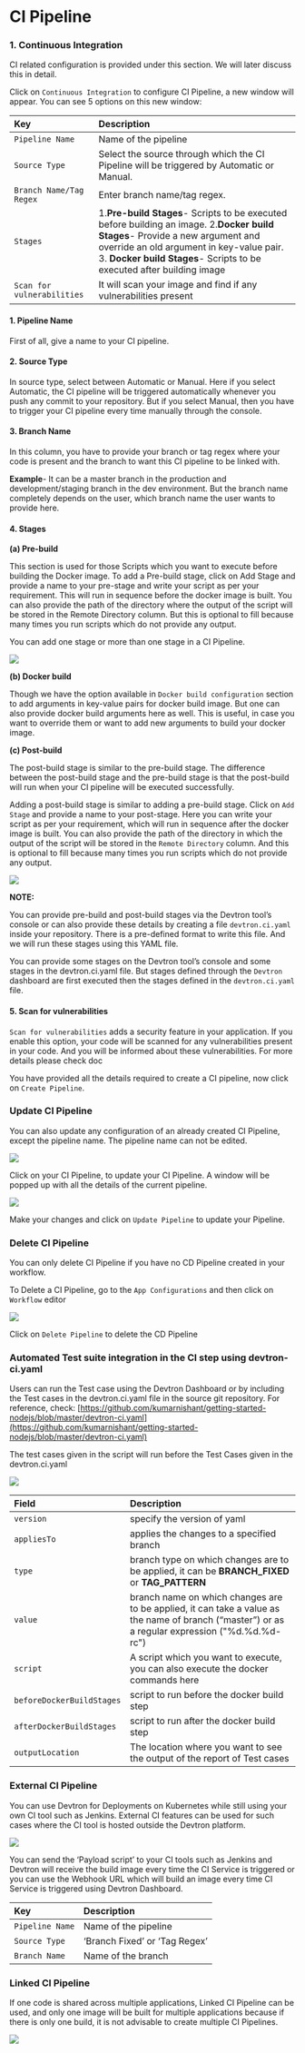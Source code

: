 # CI Pipeline

### 1. Continuous Integration

CI related configuration is provided under this section. We will later discuss this in detail.

Click on `Continuous Integration` to configure CI Pipeline, a new window will appear. You can see 5 options on this new window:

| Key | Description |
| :--- | :--- |
| `Pipeline Name` | Name of the pipeline |
| `Source Type` | Select the source through which the CI Pipeline will be triggered by Automatic or Manual. |
| `Branch Name/Tag Regex` | Enter branch name/tag regex. |
| `Stages` | 1.**Pre-build Stages**- Scripts to be executed before building an image.   2.**Docker build Stages**- Provide a new argument and override an old argument in key-value pair.   3. **Docker build Stages**- Scripts to be executed after building image |
| `Scan for vulnerabilities` | It will scan your image and find if any vulnerabilities present |

#### 1. Pipeline Name

First of all, give a name to your CI pipeline.

#### 2. Source Type

In source type, select between Automatic or Manual. Here if you select Automatic, the CI pipeline will be triggered automatically whenever you push any commit to your repository. But if you select Manual, then you have to trigger your CI pipeline every time manually through the console.

#### 3. Branch Name

In this column, you have to provide your branch or tag regex where your code is present and the branch to want this CI pipeline to be linked with.

**Example**- It can be a master branch in the production and development/staging branch in the dev environment. But the branch name completely depends on the user, which branch name the user wants to provide here.

#### 4. Stages

**\(a\) Pre-build**

This section is used for those Scripts which you want to execute before building the Docker image. To add a Pre-build stage, click on Add Stage and provide a name to your pre-stage and write your script as per your requirement. This will run in sequence before the docker image is built. You can also provide the path of the directory where the output of the script will be stored in the Remote Directory column. But this is optional to fill because many times you run scripts which do not provide any output.

You can add one stage or more than one stage in a CI Pipeline.

![](../../.gitbook/assets/pre_build.jpg)

**\(b\) Docker build**

Though we have the option available in `Docker build configuration` section to add arguments in key-value pairs for docker build image. But one can also provide docker build arguments here as well. This is useful, in case you want to override them or want to add new arguments to build your docker image.

**\(c\) Post-build**

The post-build stage is similar to the pre-build stage. The difference between the post-build stage and the pre-build stage is that the post-build will run when your CI pipeline will be executed successfully.

Adding a post-build stage is similar to adding a pre-build stage. Click on `Add Stage` and provide a name to your post-stage. Here you can write your script as per your requirement, which will run in sequence after the docker image is built. You can also provide the path of the directory in which the output of the script will be stored in the `Remote Directory` column. And this is optional to fill because many times you run scripts which do not provide any output.

![](../../.gitbook/assets/post_build.jpg)

**NOTE:**

You can provide pre-build and post-build stages via the Devtron tool’s console or can also provide these details by creating a file `devtron.ci.yaml` inside your repository. There is a pre-defined format to write this file. And we will run these stages using this YAML file.

You can provide some stages on the Devtron tool’s console and some stages in the devtron.ci.yaml file. But stages defined through the `Devtron` dashboard are first executed then the stages defined in the `devtron.ci.yaml` file.

#### 5. Scan for vulnerabilities

`Scan for vulnerabilities` adds a security feature in your application. If you enable this option, your code will be scanned for any vulnerabilities present in your code. And you will be informed about these vulnerabilities. For more details please check  doc

You have provided all the details required to create a CI pipeline, now click on `Create Pipeline`.

### Update CI Pipeline

You can also update any configuration of an already created CI Pipeline, except the pipeline name. The pipeline name can not be edited.

![](../../.gitbook/assets/update_pipeline_ci.jpg)

Click on your CI Pipeline, to update your CI Pipeline. A window will be popped up with all the details of the current pipeline.

![](../../.gitbook/assets/edit_pipeline.jpg)

Make your changes and click on `Update Pipeline` to update your Pipeline.

### Delete CI Pipeline

You can only delete CI Pipeline if you have no CD Pipeline created in your workflow.

To Delete a CI Pipeline, go to the `App Configurations` and then click on `Workflow` editor

![](../../.gitbook/assets/edit_pipeline.jpg)

Click on `Delete Pipeline` to delete the CD Pipeline

### Automated Test suite integration in the CI step using devtron-ci.yaml

Users can run the Test case using the Devtron Dashboard or by including the Test cases in the devtron.ci.yaml file in the source git repository. For reference, check: [https://github.com/kumarnishant/getting-started-nodejs/blob/master/devtron-ci.yaml](https://github.com/kumarnishant/getting-started-nodejs/blob/master/devtron-ci.yaml)

The test cases given in the script will run before the Test Cases given in the devtron.ci.yaml

![](../../.gitbook/assets/yaml.jpg)



| Field | Description |
| :--- | :--- |
| `version` | specify the version of yaml |
| `appliesTo` | applies the changes to a specified branch |
| `type` | branch type on which changes are to be applied, it can be **BRANCH\_FIXED** or **TAG\_PATTERN** |
| `value` | branch name on which changes are to be applied, it can take a value as the name of branch \(“master”\) or as a regular expression \("%d.%d.%d-rc"\) |
| `script` | A script which you want to execute, you can also execute the docker commands here |
| `beforeDockerBuildStages` | script to run before the docker build step |
| `afterDockerBuildStages` | script to run after the docker build step |
| `outputLocation` | The location where you want to see the output of the report of Test cases |

### External CI Pipeline

You can use Devtron for Deployments on Kubernetes while still using your own CI tool such as Jenkins. External CI features can be used for such cases where the CI tool is hosted outside the Devtron platform.

![](../../.gitbook/assets/external_pipeline.jpg)

You can send the ‘Payload script’ to your CI tools such as Jenkins and Devtron will receive the build image every time the CI Service is triggered or you can use the Webhook URL which will build an image every time CI Service is triggered using Devtron Dashboard.

| Key | Description |
| :--- | :--- |
| `Pipeline Name` | Name of the pipeline |
| `Source Type` | ‘Branch Fixed’ or ‘Tag Regex’ |
| `Branch Name` | Name of the branch |

### Linked CI Pipeline

If one code is shared across multiple applications, Linked CI Pipeline can be used, and only one image will be built for multiple applications because if there is only one build, it is not advisable to create multiple CI Pipelines.

![](../../.gitbook/assets/linked.jpg)

